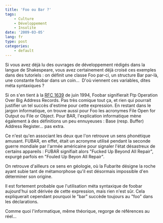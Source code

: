 ```yaml
---
title: 'Foo ou Bar ?'
tags:
    - Culture
    - Développement
    - Insolite
date: '2009-03-05'
lang: fr
type: post
categories:
    - default
---
```


Si vous avez déjà lu des ouvrages de développement rédigés dans la langue de Shakespeare, vous avez certainement déjà croisé ces exemples dans des tutoriels&nbsp;: on définit une classe Foo par-ci, un structure Bar par-là, une constante foobar dans un coin…  D'où viennent ces variables, dites méta syntaxiques&nbsp;?

<!-- more -->

Si on s'en tient à la [RFC 1639](http://www.faqs.org/rfcs/rfc1639.html) de juin 1994, Foobar signifierait Ftp Operation Over Big Address Records. Pas très comique tout ça, et rien qui pourrait justifier un tel succès d'estime pour cette expression. En restant dans le jargon informatique, on trouve aussi pour Foo les acronymes File Open for Output ou File or Object. Pour BAR, l'explication informatique mène également à des définitions un peu ennuyeuses&nbsp;: Base (resp. Buffer) Address Register… pas extra.

Ce n'est qu'en associant les deux que l'on retrouve un sens phonétique amusant. FUBAR, en effet, était un acronyme utilisé pendant la seconde guerre mondiale par l'armée américaine pour signaler l'état désastreux de certains appareils&nbsp;: FUBAR signifiait alors "Fucked Up Beyond All Repair", expurgé parfois en "Fouled Up Beyon All Repair".

On retrouve d'ailleurs ce sens en géologie, où la Fubarite désigne la roche ayant subie tant de métamorphose qu'il est désormais impossible d'en déterminer son origine.

Il est fortement probable que l'utilisation méta syntaxique de foobar aujourd'hui soit dérivée de cette expression, mais rien n'est sûr. Cela expliquerait cependant pourquoi le "bar" succède toujours au "foo" dans les déclarations.

Comme quoi l'informatique, même théorique, regorge de références au réel…